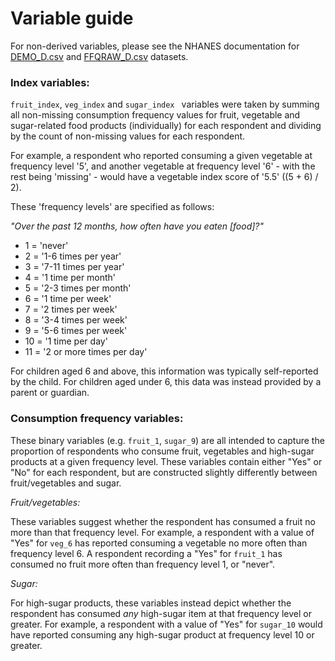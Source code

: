 # Variable guide

For non-derived variables, please see the NHANES documentation for [DEMO_D.csv](https://wwwn.cdc.gov/Nchs/Nhanes/2005-2006/DEMO_D.htm) and [FFQRAW_D.csv](https://wwwn.cdc.gov/Nchs/Nhanes/2005-2006/FFQRAW_D.htm) datasets.

### Index variables:

`fruit_index`, `veg_index` and `sugar_index ` variables were taken by summing all non-missing consumption frequency values for fruit, vegetable and sugar-related food products (individually) for each respondent and dividing by the count of non-missing values for each respondent. 

For example, a respondent who reported consuming a given vegetable at frequency level '5', and another vegetable at frequency level '6' - with the rest being 'missing' - would have a vegetable index score of '5.5' ((5 + 6) / 2).

These 'frequency levels' are specified as follows:

_"Over the past 12 months, how often have you eaten [food]?"_
* 1 = 'never'
* 2 = '1-6 times per year'
* 3 = '7-11 times per year'
* 4 = '1 time per month'
* 5 = '2-3 times per month'
* 6 = '1 time per week'
* 7 = '2 times per week'
* 8 = '3-4 times per week'
* 9 = '5-6 times per week'
* 10 = '1 time per day'
* 11 = '2 or more times per day'

For children aged 6 and above, this information was typically self-reported by the child. For children aged under 6, this data was instead provided by a parent or guardian. 


### Consumption frequency variables:

These binary variables (e.g. `fruit_1`, `sugar_9`) are all intended to capture the proportion of respondents who consume fruit, vegetables and high-sugar products at a given frequency level. These variables contain either "Yes" or "No" for each respondent, but are constructed slightly differently between fruit/vegetables and sugar.

_Fruit/vegetables:_

These variables suggest whether the respondent has consumed a fruit no more than that frequency level. For example, a respondent with a value of "Yes" for `veg_6` has reported consuming a vegetable no more often than frequency level 6. A respondent recording a "Yes" for `fruit_1` has consumed no fruit more often than frequency level 1, or "never".

_Sugar:_

For high-sugar products, these variables instead depict whether the respondent has consumed _any_ high-sugar item at that frequency level or greater. For example, a respondent with a value of "Yes" for `sugar_10` would have reported consuming any high-sugar product at frequency level 10 or greater.